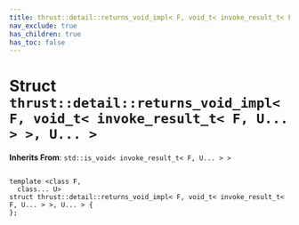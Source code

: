 ```yaml
---
title: thrust::detail::returns_void_impl< F, void_t< invoke_result_t< F, U... > >, U... >
nav_exclude: true
has_children: true
has_toc: false
---
```


# Struct `thrust::detail::returns_void_impl< F, void_t< invoke_result_t< F, U... > >, U... >`

**Inherits From**:
`std::is_void< invoke_result_t< F, U... > >`

<code class="doxybook">
<span>template &lt;class F,</span>
<span>&nbsp;&nbsp;class... U&gt;</span>
<span>struct thrust::detail::returns&#95;void&#95;impl&lt; F, void&#95;t&lt; invoke&#95;result&#95;t&lt; F, U... &gt; &gt;, U... &gt; {</span>
<span>};</span>
</code>

